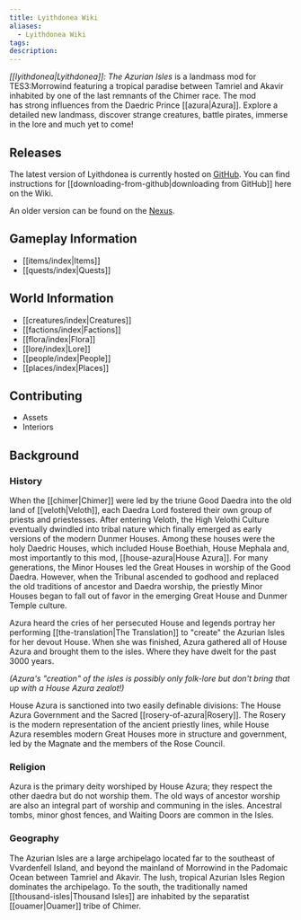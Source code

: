 ```yaml
---
title: Lyithdonea Wiki
aliases:
  - Lyithdonea Wiki
tags: 
description:
---
```

*[[lyithdonea|Lyithdonea]]: The Azurian Isles* is a landmass mod for TES3:Morrowind featuring a tropical paradise between Tamriel and Akavir inhabited by one of the last remnants of the Chimer race. The mod has strong influences from the Daedric Prince [[azura|Azura]]. Explore a detailed new landmass, discover strange creatures, battle pirates, immerse in the lore and much yet to come!
## Releases
The latest version of Lyithdonea is currently hosted on [GitHub](https://github.com/Lyithdonea/Data). You can find instructions for [[downloading-from-github|downloading from GitHub]] here on the Wiki.

An older version can be found on the [Nexus](https://www.nexusmods.com/morrowind/mods/43749).

## Gameplay Information
* [[items/index|Items]]
* [[quests/index|Quests]]
## World Information
* [[creatures/index|Creatures]]
* [[factions/index|Factions]]
* [[flora/index|Flora]]
* [[lore/index|Lore]]
* [[people/index|People]]
* [[places/index|Places]]
## Contributing
* Assets
* Interiors
## Background
### History
When the [[chimer|Chimer]] were led by the triune Good Daedra into the old land of [[veloth|Veloth]], each Daedra Lord fostered their own group of priests and priestesses. After entering Veloth, the High Velothi Culture eventually dwindled into tribal nature which finally emerged as early versions of the modern Dunmer Houses. Among these houses were the holy Daedric Houses, which included House Boethiah, House Mephala and, most importantly to this mod, [[house-azura|House Azura]]. For many generations, the Minor Houses led the Great Houses in worship of the Good Daedra. However, when the Tribunal ascended to godhood and replaced the old traditions of ancestor and Daedra worship, the priestly Minor Houses began to fall out of favor in the emerging Great House and Dunmer Temple culture.  
  
Azura heard the cries of her persecuted House and legends portray her performing [[the-translation|The Translation]] to "create" the Azurian Isles for her devout House. When she was finished, Azura gathered all of House Azura and brought them to the isles. Where they have dwelt for the past 3000 years.

*(Azura's "creation" of the isles is possibly only folk-lore but don't bring that up with a House Azura zealot!)*
  
House Azura is sanctioned into two easily definable divisions: The House Azura Government and the Sacred [[rosery-of-azura|Rosery]]. The Rosery is the modern representation of the ancient priestly lines, while House Azura resembles modern Great Houses more in structure and government, led by the Magnate and the members of the Rose Council.
### Religion
Azura is the primary deity worshiped by House Azura; they respect the other daedra but do not worship them. The old ways of ancestor worship are also an integral part of worship and communing in the isles. Ancestral tombs, minor ghost fences, and Waiting Doors are common in the Isles.
### Geography
The Azurian Isles are a large archipelago located far to the southeast of Vvardenfell Island, and beyond the mainland of Morrowind in the Padomaic Ocean between Tamriel and Akavir. The lush, tropical Azurian Isles Region dominates the archipelago. To the south, the traditionally named [[thousand-isles|Thousand Isles]] are inhabited by the separatist [[ouamer|Ouamer]] tribe of Chimer.